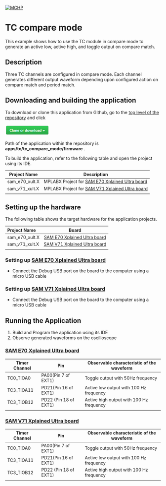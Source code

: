 [![MCHP](https://www.microchip.com/ResourcePackages/Microchip/assets/dist/images/logo.png)](https://www.microchip.com)

# TC compare mode

This example shows how to use the TC module in compare mode to generate an active low, active high, and toggle output on compare match.

## Description

Three TC channels are configured in compare mode. Each channel generates different output waveform depending upon configured action on compare match and period match.

## Downloading and building the application

To download or clone this application from Github, go to the [top level of the repository](https://github.com/Microchip-MPLAB-Harmony/csp_apps_sam_e70_s70_v70_v71) and click

![clone](../../../docs/images/clone.png)

Path of the application within the repository is **apps/tc/tc_compare_mode/firmware** .

To build the application, refer to the following table and open the project using its IDE.

| Project Name      | Description                                    |
| ----------------- | ---------------------------------------------- |
| sam_e70_xult.X    | MPLABX Project for [SAM E70 Xplained Ultra board](https://www.microchip.com/DevelopmentTools/ProductDetails/PartNO/DM320113)|
| sam_v71_xult.X    | MPLABX Project for  [SAM V71 Xplained Ultra board](https://www.microchip.com/developmenttools/ProductDetails/atsamv71-xult)|
|||

## Setting up the hardware

The following table shows the target hardware for the application projects.

| Project Name| Board|
|:---------|:---------:|
|sam_e70_xult.X | [SAM E70 Xplained Ultra board](https://www.microchip.com/DevelopmentTools/ProductDetails/PartNO/DM320113)|
|sam_v71_xult.X | [SAM V71 Xplained Ultra board](https://www.microchip.com/developmenttools/ProductDetails/atsamv71-xult)|
|||

### Setting up [SAM E70 Xplained Ultra board](https://www.microchip.com/DevelopmentTools/ProductDetails/PartNO/DM320113)

- Connect the Debug USB port on the board to the computer using a micro USB cable

### Setting up [SAM V71 Xplained Ultra board](https://www.microchip.com/developmenttools/ProductDetails/atsamv71-xult)

- Connect the Debug USB port on the board to the computer using a micro USB cable

## Running the Application

1. Build and Program the application using its IDE
2. Observe generated waveforms on the oscilloscope

### [SAM E70 Xplained Ultra board](https://www.microchip.com/DevelopmentTools/ProductDetails/PartNO/DM320113)

| Timer Channel   | Pin      | Observable characteristic of the waveform
| ----------------| ---------| -----------------------------------------|
| TC0_TIOA0 | PA00(Pin 7 of EXT1) | Toggle output with 50Hz frequency |
| TC3_TIOA11 | PD21(Pin 16 of EXT1)  | Active low output with 100 Hz frequency |
| TC3_TIOB12 | PD22 (Pin 18 of EXT1) | Active high output with 100 Hz frequency |
||||

### [SAM V71 Xplained Ultra board](https://www.microchip.com/developmenttools/ProductDetails/atsamv71-xult)

| Timer Channel   | Pin      | Observable characteristic of the waveform
| ----------------| ---------| -----------------------------------------|
| TC0_TIOA0 | PA00(Pin 7 of EXT1) | Toggle output with 50Hz frequency |
| TC3_TIOA11 | PD21(Pin 16 of EXT1)  | Active low output with 100 Hz frequency |
| TC3_TIOB12 | PD22 (Pin 18 of EXT1) | Active high output with 100 Hz frequency |
||||
